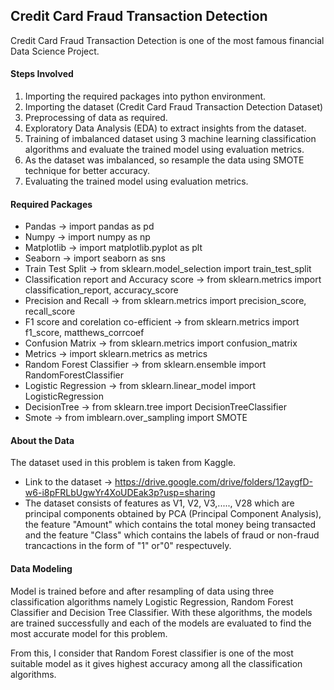 ## Credit Card Fraud Transaction Detection
 Credit Card Fraud Transaction Detection is one of the most famous financial Data Science Project. 
 
 #### Steps Involved
 1. Importing the required packages into python environment.
 2. Importing the dataset (Credit Card Fraud Transaction Detection Dataset)
 3. Preprocessing of data as required.
 4. Exploratory Data Analysis (EDA) to extract insights from the dataset.
 5. Training of imbalanced dataset using 3 machine learning classification algorithms and evaluate the trained model using evaluation metrics.
 6. As the dataset was imbalanced, so resample the data using SMOTE technique for better accuracy.
 7. Evaluating the trained model using evaluation metrics.
 
 #### Required Packages
- Pandas -> import pandas as pd
- Numpy -> import numpy as np
- Matplotlib -> import matplotlib.pyplot as plt
- Seaborn -> import seaborn as sns
- Train Test Split -> from sklearn.model_selection import train_test_split
- Classification report and Accuracy score -> from sklearn.metrics import classification_report, accuracy_score  
- Precision and Recall -> from sklearn.metrics import precision_score, recall_score 
- F1 score and corelation co-efficient -> from sklearn.metrics import f1_score, matthews_corrcoef 
- Confusion Matrix -> from sklearn.metrics import confusion_matrix 
- Metrics -> import sklearn.metrics as metrics
- Random Forest Classifier -> from sklearn.ensemble import RandomForestClassifier 
- Logistic Regression -> from sklearn.linear_model import LogisticRegression
- DecisionTree -> from sklearn.tree import DecisionTreeClassifier 
- Smote -> from imblearn.over_sampling import SMOTE
 
 #### About the Data
 The dataset used in this problem is taken from Kaggle.
 - Link to the dataset -> https://drive.google.com/drive/folders/12aygfD-w6-i8pFRLbUgwYr4XoUDEak3p?usp=sharing
 - The dataset consists of features as V1, V2, V3,....., V28 which are principal components obtained by PCA (Principal Component Analysis), the feature "Amount" which
 contains the total money being transacted and the feature "Class" which contains the labels of fraud or non-fraud trancactions in the form of "1" or"0" respectuvely.
 
 #### Data Modeling
 Model is trained before and after resampling of data using three classification algorithms namely Logistic Regression, Random Forest Classifier and Decision Tree Classifier. With these algorithms, the models are trained successfully and each of the models are evaluated to find the most accurate model for this problem. 
 
 From this, I consider that Random Forest classifier is one of the most suitable model as it gives highest accuracy among all the classification algorithms.
